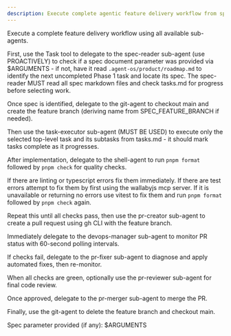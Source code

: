 ```yaml
---
description: Execute complete agentic feature delivery workflow from spec to merged PR
---
```


Execute a complete feature delivery workflow using all available sub-agents.

First, use the Task tool to delegate to the spec-reader sub-agent (use PROACTIVELY) to check if a spec document parameter was provided via $ARGUMENTS - if not, have it read `.agent-os/product/roadmap.md` to identify the next uncompleted Phase 1 task and locate its spec. The spec-reader MUST read all spec markdown files and check tasks.md for progress before selecting work.

Once spec is identified, delegate to the git-agent to checkout main and create the feature branch (deriving name from SPEC_FEATURE_BRANCH if needed).

Then use the task-executor sub-agent (MUST BE USED) to execute only the selected top-level task and its subtasks from tasks.md - it should mark tasks complete as it progresses.

After implementation, delegate to the shell-agent to run `pnpm format` followed by `pnpm check` for quality checks.

If there are linting or typescript errors fix them immediately. If there are
test errors attempt to fix them by first using the wallabyjs mcp server. If it
is unavailable or returning no errors use vitest to fix them and run `pnpm
format` followed by `pnpm check` again.

Repeat this until all checks pass, then use the pr-creator sub-agent to create a pull request using gh CLI with the feature branch.

Immediately delegate to the devops-manager sub-agent to monitor PR status with 60-second polling intervals.

If checks fail, delegate to the pr-fixer sub-agent to diagnose and apply automated fixes, then re-monitor.

When all checks are green, optionally use the pr-reviewer sub-agent for final code review.

Once approved, delegate to the pr-merger sub-agent to merge the PR.

Finally, use the git-agent to delete the feature branch and checkout main.

Spec parameter provided (if any): $ARGUMENTS
